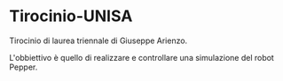 # Tirocinio-UNISA

Tirocinio di laurea triennale di Giuseppe Arienzo.

L'obbiettivo è quello di realizzare e controllare una simulazione del robot Pepper.
